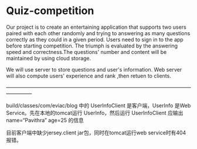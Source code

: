 # Quiz-competition
</p>
Our project is to create an entertaining application that supports two users paired with each other randomly and trying to answering as many questions correctly as they could in a given period. Users need to sign in to the app before starting competition. The triumph is evaluated by the answering speed and correctness.The questions' number and content will be maintained by using cloud storage.
<p>
</p>
We will use server to store questions and user's information. Web server will also compute users' experience and rank ,then retuen to clients.
<p>
</p>
—————————————————————————————————————————
<p>
</p>
build/classes/com/eviac/blog 中的 UserInfoClient 是客户端，UserInfo 是Web Service。先在本地的tomcat运行 UserInfo，然后运行 UserInfoClient 应输出 name=“Pavithra” age=25 的信息
<p>
</p>
目前客户端中缺少jersey.client jar包，同时在tomcat运行web service时有404报错。
<p>
